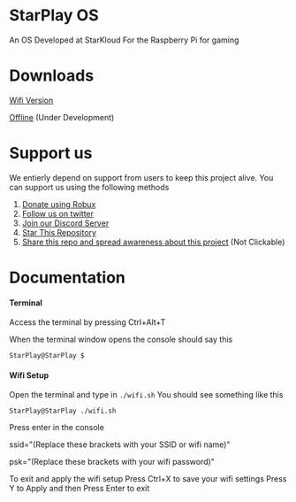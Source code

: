 # StarPlay OS

An OS Developed at StarKloud For the Raspberry Pi for gaming

# Downloads
 [Wifi Version]()
 
 
 [Offline]() (Under Development)
# Support us

 We entierly depend on support from users to keep this project alive. You can support us using the following methods
 
   1. [Donate using Robux]()
   2. [Follow us on twitter](https://twitter.com/Star_KIoud)
   3. [Join our Discord Server](https://discord.gg/rPQJfGBqa3)
   4. [Star This Repository](https://github.com/eshangonemad/StarPlay-OS/)
   5. [Share this repo and spread awareness about this project]() (Not Clickable)

# Documentation

#### Terminal
 
 Access the terminal by pressing Ctrl+Alt+T 
 
 When the terminal window opens the console should say this
 
 `StarPlay@StarPlay $` 
 
 #### Wifi Setup
 
 Open the terminal and type in `./wifi.sh`      You should see something like this
 
 `StarPlay@StarPlay ./wifi.sh`
 
 
Press enter in the console


ssid="(Replace these brackets with your SSID or wifi name)"


psk="(Replace these brackets with your wifi password)"

To exit and apply the wifi setup Press Ctrl+X to save your wifi settings Press Y to Apply and then Press Enter to exit

#### 


